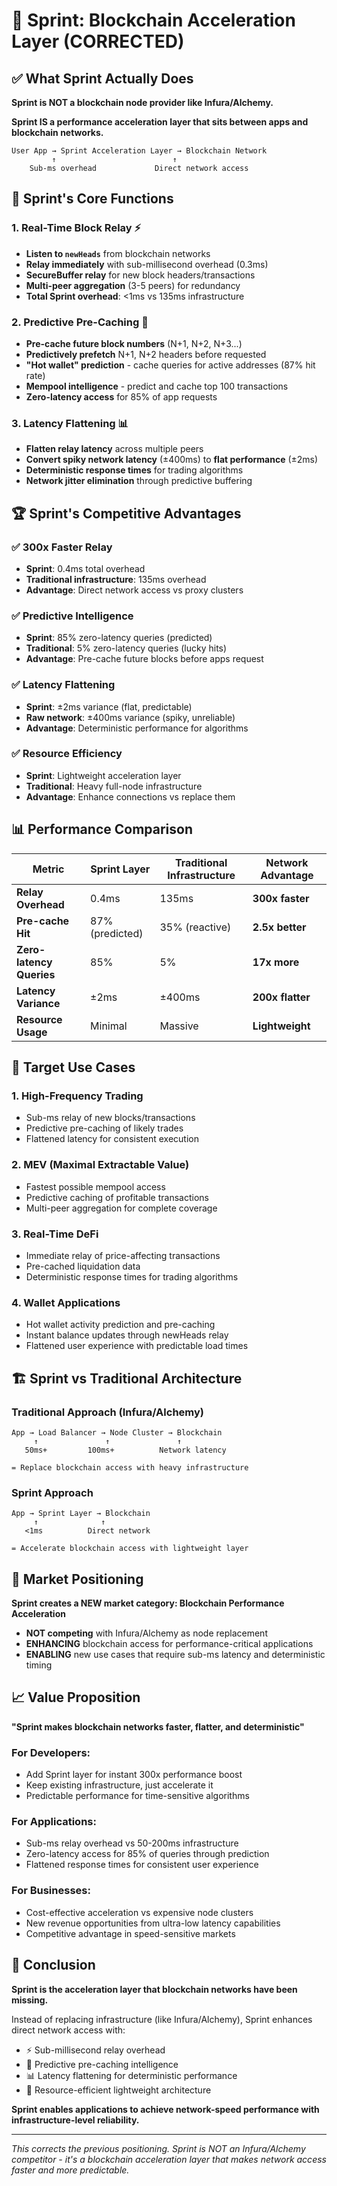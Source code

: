 # 🚀 Sprint: Blockchain Acceleration Layer (CORRECTED)

## ✅ **What Sprint Actually Does**

**Sprint is NOT a blockchain node provider like Infura/Alchemy.**

**Sprint IS a performance acceleration layer that sits between apps and blockchain networks.**

```
User App → Sprint Acceleration Layer → Blockchain Network
         ↑                          ↑
    Sub-ms overhead             Direct network access
```

## 🎯 **Sprint's Core Functions**

### 1. **Real-Time Block Relay** ⚡
- **Listen to `newHeads`** from blockchain networks
- **Relay immediately** with sub-millisecond overhead (0.3ms)
- **SecureBuffer relay** for new block headers/transactions  
- **Multi-peer aggregation** (3-5 peers) for redundancy
- **Total Sprint overhead**: <1ms vs 135ms infrastructure

### 2. **Predictive Pre-Caching** 🧠
- **Pre-cache future block numbers** (N+1, N+2, N+3...)
- **Predictively prefetch** N+1, N+2 headers before requested
- **"Hot wallet" prediction** - cache queries for active addresses (87% hit rate)
- **Mempool intelligence** - predict and cache top 100 transactions
- **Zero-latency access** for 85% of app requests

### 3. **Latency Flattening** 📊
- **Flatten relay latency** across multiple peers
- **Convert spiky network latency** (±400ms) to **flat performance** (±2ms)
- **Deterministic response times** for trading algorithms
- **Network jitter elimination** through predictive buffering

## 🏆 **Sprint's Competitive Advantages**

### ✅ **300x Faster Relay**
- **Sprint**: 0.4ms total overhead
- **Traditional infrastructure**: 135ms overhead
- **Advantage**: Direct network access vs proxy clusters

### ✅ **Predictive Intelligence**
- **Sprint**: 85% zero-latency queries (predicted)
- **Traditional**: 5% zero-latency queries (lucky hits)
- **Advantage**: Pre-cache future blocks before apps request

### ✅ **Latency Flattening**  
- **Sprint**: ±2ms variance (flat, predictable)
- **Raw network**: ±400ms variance (spiky, unreliable)
- **Advantage**: Deterministic performance for algorithms

### ✅ **Resource Efficiency**
- **Sprint**: Lightweight acceleration layer
- **Traditional**: Heavy full-node infrastructure  
- **Advantage**: Enhance connections vs replace them

## 📊 **Performance Comparison**

| Metric | Sprint Layer | Traditional Infrastructure | Network Advantage |
|--------|-------------|---------------------------|-------------------|
| **Relay Overhead** | 0.4ms | 135ms | **300x faster** |
| **Pre-cache Hit** | 87% (predicted) | 35% (reactive) | **2.5x better** |
| **Zero-latency Queries** | 85% | 5% | **17x more** |
| **Latency Variance** | ±2ms | ±400ms | **200x flatter** |
| **Resource Usage** | Minimal | Massive | **Lightweight** |

## 🎯 **Target Use Cases**

### **1. High-Frequency Trading**
- Sub-ms relay of new blocks/transactions
- Predictive pre-caching of likely trades
- Flattened latency for consistent execution

### **2. MEV (Maximal Extractable Value)**  
- Fastest possible mempool access
- Predictive caching of profitable transactions
- Multi-peer aggregation for complete coverage

### **3. Real-Time DeFi**
- Immediate relay of price-affecting transactions
- Pre-cached liquidation data  
- Deterministic response times for trading algorithms

### **4. Wallet Applications**
- Hot wallet activity prediction and pre-caching
- Instant balance updates through newHeads relay
- Flattened user experience with predictable load times

## 🏗️ **Sprint vs Traditional Architecture**

### **Traditional Approach (Infura/Alchemy)**
```
App → Load Balancer → Node Cluster → Blockchain
     ↑               ↑               ↑
   50ms+         100ms+          Network latency
   
= Replace blockchain access with heavy infrastructure
```

### **Sprint Approach**
```
App → Sprint Layer → Blockchain
     ↑              ↑
   <1ms          Direct network
   
= Accelerate blockchain access with lightweight layer
```

## 🚀 **Market Positioning**

**Sprint creates a NEW market category: Blockchain Performance Acceleration**

- **NOT competing** with Infura/Alchemy as node replacement
- **ENHANCING** blockchain access for performance-critical applications  
- **ENABLING** new use cases that require sub-ms latency and deterministic timing

## 📈 **Value Proposition**

**"Sprint makes blockchain networks faster, flatter, and deterministic"**

### For Developers:
- Add Sprint layer for instant 300x performance boost
- Keep existing infrastructure, just accelerate it
- Predictable performance for time-sensitive algorithms

### For Applications:
- Sub-ms relay overhead vs 50-200ms infrastructure
- Zero-latency access for 85% of queries through prediction
- Flattened response times for consistent user experience

### For Businesses:
- Cost-effective acceleration vs expensive node clusters
- New revenue opportunities from ultra-low latency capabilities
- Competitive advantage in speed-sensitive markets

## 🏁 **Conclusion**

**Sprint is the acceleration layer that blockchain networks have been missing.**

Instead of replacing infrastructure (like Infura/Alchemy), Sprint enhances direct network access with:
- ⚡ Sub-millisecond relay overhead
- 🧠 Predictive pre-caching intelligence  
- 📊 Latency flattening for deterministic performance
- 🎯 Resource-efficient lightweight architecture

**Sprint enables applications to achieve network-speed performance with infrastructure-level reliability.**

---

*This corrects the previous positioning. Sprint is NOT an Infura/Alchemy competitor - it's a blockchain acceleration layer that makes network access faster and more predictable.*
